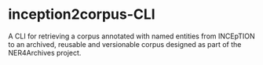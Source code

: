 # inception2corpus-CLI
A CLI for retrieving a corpus annotated with named entities from INCEpTION to an archived, reusable and versionable corpus designed as part of the NER4Archives project.
